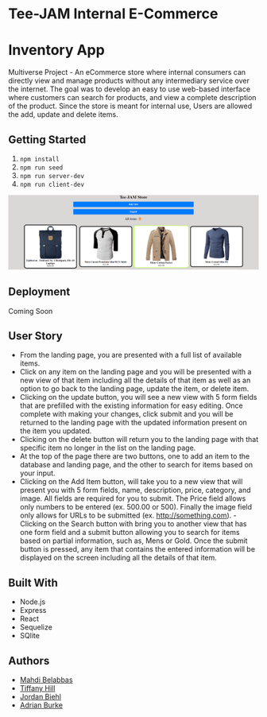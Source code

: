 # Tee-JAM Internal E-Commerce

# Inventory App

Multiverse Project - An eCommerce store where internal consumers can directly view and manage products without any intermediary service over the internet. The goal was to develop an easy to use web-based interface where customers can search for products, and view a complete description of the product. Since the store is meant for internal use, Users are allowed the add, update and delete items.

## Getting Started

1. `npm install`
2. `npm run seed`
3. `npm run server-dev`
4. `npm run client-dev`

![image](public\react\assets\TeeJAM.png)

## Deployment

Coming Soon

## User Story

- From the landing page, you are presented with a full list of available items.
- Click on any item on the landing page and you will be presented with a new view of that item including all the details of that item as well as an option to go back to the landing page, update the item, or delete item.
- Clicking on the update button, you will see a new view with 5 form fields that are prefilled with the existing information for easy editing. Once complete with making your changes, click submit and you will be returned to the landing page with the updated information present on the item you updated.
- Clicking on the delete button will return you to the landing page with that specific item no longer in the list on the landing page.
- At the top of the page there are two buttons, one to add an item to the database and landing page, and the other to search for items based on your input.
- Clicking on the Add Item button, will take you to a new view that will present you with 5 form fields, name, description, price, category, and image. All fields are required for you to submit. The Price field allows only numbers to be entered (ex. 500.00 or 500). Finally the image field only allows for URLs to be submitted (ex. http://something.com). -Clicking on the Search button with bring you to another view that has one form field and a submit button allowing you to search for items based on partial information, such as, Mens or Gold. Once the submit button is pressed, any item that contains the entered information will be displayed on the screen including all the details of that item.

## Built With

- Node.js
- Express
- React
- Sequelize
- SQlite

## Authors

- [Mahdi Belabbas](https://github.com/idham19)
- [Tiffany Hill](https://github.com/talph101)
- [Jordan Biehl](https://github.com/jbiehl88)
- [Adrian Burke](https://github.com/AdrianBurke1)
